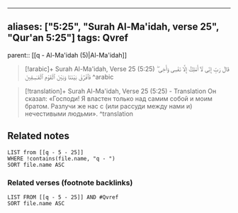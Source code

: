 
---
aliases: ["5:25", "Surah Al-Ma'idah, verse 25", "Qur'an 5:25"]
tags: Qvref
---

parent:: [[q - Al-Ma'idah (5)|Al-Ma'idah]]

> [!arabic]+ Surah Al-Ma'idah, Verse 25 (5:25)
> <span class="quran-arabic">قَالَ رَبِّ إِنِّى لَآ أَمْلِكُ إِلَّا نَفْسِى وَأَخِى ۖ فَٱفْرُقْ بَيْنَنَا وَبَيْنَ ٱلْقَوْمِ ٱلْفَـٰسِقِينَ</span>
^arabic

> [!translation]+ Surah Al-Ma'idah, Verse 25 (5:25) - Translation
> Он сказал: «Господи! Я властен только над самим собой и моим братом. Разлучи же нас с (или рассуди между нами и) нечестивыми людьми».
^translation



## Related notes
```dataview
LIST from [[q - 5 - 25]]
WHERE !contains(file.name, "q - ")
SORT file.name ASC
```

### Related verses (footnote backlinks)
```dataview
LIST FROM [[q - 5 - 25]] AND #Qvref
SORT file.name ASC
```

